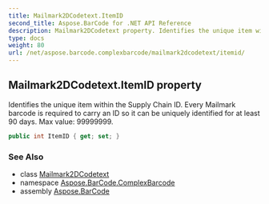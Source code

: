 ```yaml
---
title: Mailmark2DCodetext.ItemID
second_title: Aspose.BarCode for .NET API Reference
description: Mailmark2DCodetext property. Identifies the unique item within the Supply Chain ID. Every Mailmark barcode is required to carry an ID so it can be uniquely identified for at least 90 days. Max value 99999999
type: docs
weight: 80
url: /net/aspose.barcode.complexbarcode/mailmark2dcodetext/itemid/
---
```

## Mailmark2DCodetext.ItemID property

Identifies the unique item within the Supply Chain ID. Every Mailmark barcode is required to carry an ID so it can be uniquely identified for at least 90 days. Max value: 99999999.

```csharp
public int ItemID { get; set; }
```

### See Also

* class [Mailmark2DCodetext](../)
* namespace [Aspose.BarCode.ComplexBarcode](../../mailmark2dcodetext/)
* assembly [Aspose.BarCode](../../../)


